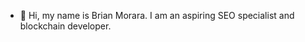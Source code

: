 - 👋 Hi, my name is Brian Morara. I am an aspiring SEO specialist and blockchain developer.

<!---
BrianMorara/BrianMorara is a ✨ special ✨ repository because its `README.md` (this file) appears on your GitHub profile.
You can click the Preview link to take a look at your changes.
--->

